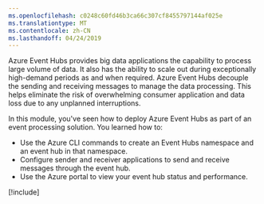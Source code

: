 ```yaml
---
ms.openlocfilehash: c0248c60fd46b3ca66c307cf8455797144af025e
ms.translationtype: MT
ms.contentlocale: zh-CN
ms.lasthandoff: 04/24/2019
---
```

Azure Event Hubs provides big data applications the capability to process large volume of data. It also has the ability to scale out during exceptionally high-demand periods as and when required. Azure Event Hubs decouple the sending and receiving messages to manage the data processing. This helps eliminate the risk of overwhelming consumer application and data loss due to any unplanned interruptions.

In this module, you've seen how to deploy Azure Event Hubs as part of an event processing solution. You learned how to:

- Use the Azure CLI commands to create an Event Hubs namespace and an event hub in that namespace. 
- Configure sender and receiver applications to send and receive messages through the event hub.
- Use the Azure portal to view your event hub status and performance.

[!include[](../../../includes/azure-sandbox-cleanup.md)]